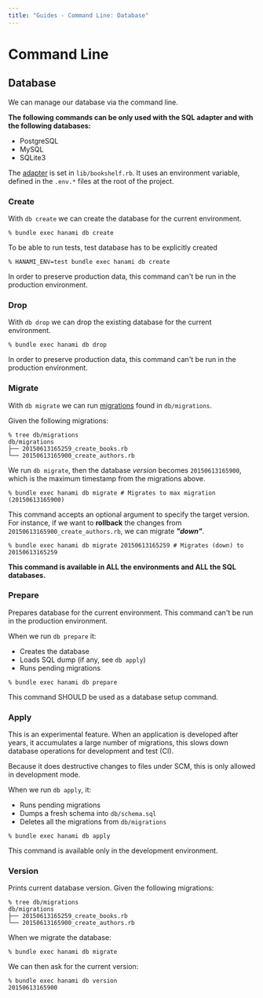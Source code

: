 ```yaml
---
title: "Guides - Command Line: Database"
---
```


# Command Line

## Database

We can manage our database via the command line.

**The following commands can be only used with the SQL adapter and with the following databases:**

  * PostgreSQL
  * MySQL
  * SQLite3

The [adapter](/guides/models/overview) is set in `lib/bookshelf.rb`.
It uses an environment variable, defined in the `.env.*` files at the root of the project.

### Create

With `db create` we can create the database for the current environment.

```shell
% bundle exec hanami db create
```

To be able to run tests, test database has to be explicitly created

```shell
% HANAMI_ENV=test bundle exec hanami db create
```

In order to preserve production data, this command can't be run in the production environment.

### Drop

With `db drop` we can drop the existing database for the current environment.

```shell
% bundle exec hanami db drop
```

In order to preserve production data, this command can't be run in the production environment.

### Migrate

With `db migrate` we can run [migrations](/guides/migrations/overview) found in `db/migrations`.

Given the following migrations:

```shell
% tree db/migrations
db/migrations
├── 20150613165259_create_books.rb
└── 20150613165900_create_authors.rb
```

We run `db migrate`, then the database _version_ becomes `20150613165900`, which is the maximum timestamp from the migrations above.

```shell
% bundle exec hanami db migrate # Migrates to max migration (20150613165900)
```

This command accepts an optional argument to specify the target version.
For instance, if we want to **rollback** the changes from `20150613165900_create_authors.rb`, we can migrate _**"down"**_.

```shell
% bundle exec hanami db migrate 20150613165259 # Migrates (down) to 20150613165259
```

**This command is available in ALL the environments and ALL the SQL databases.**

### Prepare

Prepares database for the current environment. This command can't be run in the production environment.

When we run `db prepare` it:

  * Creates the database
  * Loads SQL dump (if any, see `db apply`)
  * Runs pending migrations

```shell
% bundle exec hanami db prepare
```

This command SHOULD be used as a database setup command.

### Apply

This is an experimental feature.
When an application is developed after years, it accumulates a large number of migrations, this slows down database operations for development and test (CI).

Because it does destructive changes to files under SCM, this is only allowed in development mode.

When we run `db apply`, it:

  * Runs pending migrations
  * Dumps a fresh schema into `db/schema.sql`
  * Deletes all the migrations from `db/migrations`

```shell
% bundle exec hanami db apply
```

This command is available only in the development environment.

### Version

Prints current database version. Given the following migrations:

```shell
% tree db/migrations
db/migrations
├── 20150613165259_create_books.rb
└── 20150613165900_create_authors.rb
```

When we migrate the database:

```shell
% bundle exec hanami db migrate
```

We can then ask for the current version:

```shell
% bundle exec hanami db version
20150613165900
```
